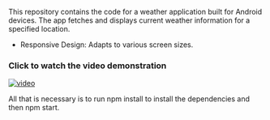This repository contains the code for a weather application built for Android devices. The app fetches and displays current weather information for a specified location.
- Responsive Design: Adapts to various screen sizes.

### Click to watch the video demonstration
[![video](https://img.youtube.com/vi/VY12v_CiWgw/hqdefault.jpg)](https://youtube.com/shorts/VY12v_CiWgw?si=gbNRIZJjVcO_uyx-)

All that is necessary is to run npm install to install the dependencies and then npm start.
